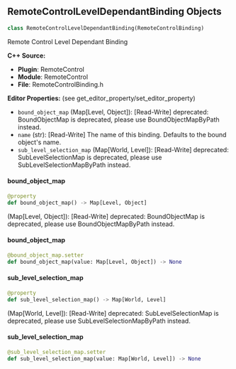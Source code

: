 ## RemoteControlLevelDependantBinding Objects

```python
class RemoteControlLevelDependantBinding(RemoteControlBinding)
```

Remote Control Level Dependant Binding

**C++ Source:**

- **Plugin**: RemoteControl
- **Module**: RemoteControl
- **File**: RemoteControlBinding.h

**Editor Properties:** (see get_editor_property/set_editor_property)

- ``bound_object_map`` (Map[Level, Object]):  [Read-Write]
  deprecated: BoundObjectMap is deprecated, please use BoundObjectMapByPath instead.
- ``name`` (str):  [Read-Write] The name of this binding. Defaults to the bound object's name.
- ``sub_level_selection_map`` (Map[World, Level]):  [Read-Write]
  deprecated: SubLevelSelectionMap is deprecated, please use SubLevelSelectionMapByPath instead.

<a id="unreal.RemoteControlLevelDependantBinding.bound_object_map"></a>

#### bound_object_map

```python
@property
def bound_object_map() -> Map[Level, Object]
```

(Map[Level, Object]):  [Read-Write]
deprecated: BoundObjectMap is deprecated, please use BoundObjectMapByPath instead.

<a id="unreal.RemoteControlLevelDependantBinding.bound_object_map"></a>

#### bound_object_map

```python
@bound_object_map.setter
def bound_object_map(value: Map[Level, Object]) -> None
```

<a id="unreal.RemoteControlLevelDependantBinding.sub_level_selection_map"></a>

#### sub_level_selection_map

```python
@property
def sub_level_selection_map() -> Map[World, Level]
```

(Map[World, Level]):  [Read-Write]
deprecated: SubLevelSelectionMap is deprecated, please use SubLevelSelectionMapByPath instead.

<a id="unreal.RemoteControlLevelDependantBinding.sub_level_selection_map"></a>

#### sub_level_selection_map

```python
@sub_level_selection_map.setter
def sub_level_selection_map(value: Map[World, Level]) -> None
```

<a id="unreal.RemoteControlDeltaAPITestObject"></a>